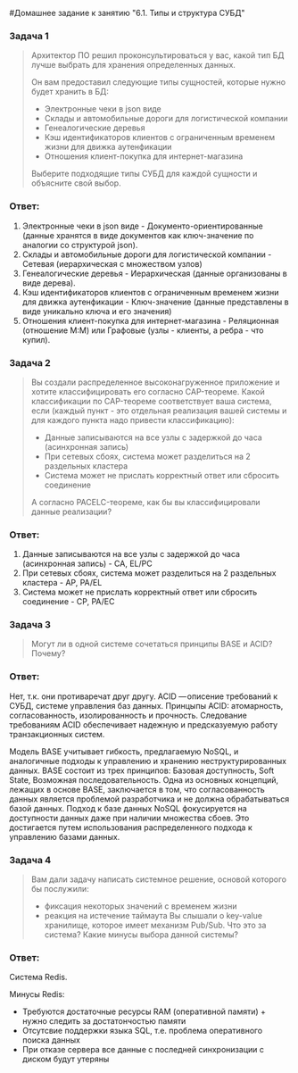 #Домашнее задание к занятию "6.1. Типы и структура СУБД"
### Задача 1
> Архитектор ПО решил проконсультироваться у вас, какой тип БД лучше выбрать для хранения определенных данных.
> 
> Он вам предоставил следующие типы сущностей, которые нужно будет хранить в БД:
> 
> * Электронные чеки в json виде
> * Склады и автомобильные дороги для логистической компании
> * Генеалогические деревья
> * Кэш идентификаторов клиентов с ограниченным временем жизни для движка аутенфикации
> * Отношения клиент-покупка для интернет-магазина
> 
> Выберите подходящие типы СУБД для каждой сущности и объясните свой выбор.
### Ответ:
1. Электронные чеки в json виде - Документо-ориентированные (данные хранятся в виде документов как ключ-значение по аналогии со структурой json).
2. Склады и автомобильные дороги для логистической компании - Сетевая (иерархическая с множеством узлов)
3. Генеалогические деревья - Иерархическая (данные организованы в виде дерева).
4. Кэш идентификаторов клиентов с ограниченным временем жизни для движка аутенфикации - Ключ-значение (данные представлены в виде уникально ключа и его значения)
5. Отношения клиент-покупка для интернет-магазина - Реляционная (отношение М:М) или Графовые (узлы - клиенты, а ребра - что купил).

### Задача 2
> Вы создали распределенное высоконагруженное приложение и хотите классифицировать его согласно CAP-теореме. Какой классификации по CAP-теореме соответствует ваша система, если (каждый пункт - это отдельная реализация вашей системы и для каждого пункта надо привести классификацию):
> 
> * Данные записываются на все узлы с задержкой до часа (асинхронная запись)
> * При сетевых сбоях, система может разделиться на 2 раздельных кластера
> * Система может не прислать корректный ответ или сбросить соединение
> 
> А согласно PACELC-теореме, как бы вы классифицировали данные реализации?
### Ответ:
1. Данные записываются на все узлы с задержкой до часа (асинхронная запись) - CA, EL/PC
2. При сетевых сбоях, система может разделиться на 2 раздельных кластера - AP, PA/EL
3. Система может не прислать корректный ответ или сбросить соединение - CP, PA/EC

### Задача 3
> Могут ли в одной системе сочетаться принципы BASE и ACID? Почему?
### Ответ:
Нет, т.к. они противаречат друг другу.
ACID — описение требований к СУБД, системе управления баз данных. Принцыпы ACID: атомарность, согласованность, изолированность и прочность. 
Следование требованиям ACID обеспечивает надежную и предсказуемую работу транзакционных систем.

Модель BASE учитывает гибкость, предлагаемую NoSQL, и аналогичные подходы к управлению и хранению неструктурированных данных. BASE состоит из трех принципов:
Базовая доступность, Soft State, Возможная последовательность.
Одна из основных концепций, лежащих в основе BASE, заключается в том, что согласованность данных является проблемой разработчика и не должна обрабатываться базой данных.
Подход к базе данных NoSQL фокусируется на доступности данных даже при наличии множества сбоев. Это достигается путем использования распределенного подхода к управлению базами данных.
### Задача 4
> Вам дали задачу написать системное решение, основой которого бы послужили:
> 
> * фиксация некоторых значений с временем жизни
> * реакция на истечение таймаута
> Вы слышали о key-value хранилище, которое имеет механизм Pub/Sub. Что это за система? Какие минусы выбора данной системы?
### Ответ:
Система Redis.

Минусы Redis:
* Требуются достаточные ресурсы RAM (оперативной памяти) + нужно следить за достатончостью памяти 
* Отсутсвие поддержки языка SQL, т.е. проблема оперативного поиска данных  
* При отказе сервера все данные с последней синхронизации с диском будут утеряны
